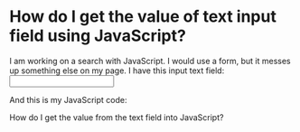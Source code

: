 
# How do I get the value of text input field using JavaScript?

I am working on a search with JavaScript. I would use a form, but it messes up something else on my page. I have this input text field:
<input name="searchTxt" type="text" maxlength="512" id="searchTxt" class="searchField"/>

And this is my JavaScript code:
<script type="text/javascript">
  function searchURL(){
    window.location = "http://www.myurl.com/search/" + (input text value);
  }
</script>

How do I get the value from the text field into JavaScript?

        